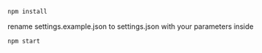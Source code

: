 
`npm install`

rename settings.example.json to settings.json with your parameters inside

`npm start`
